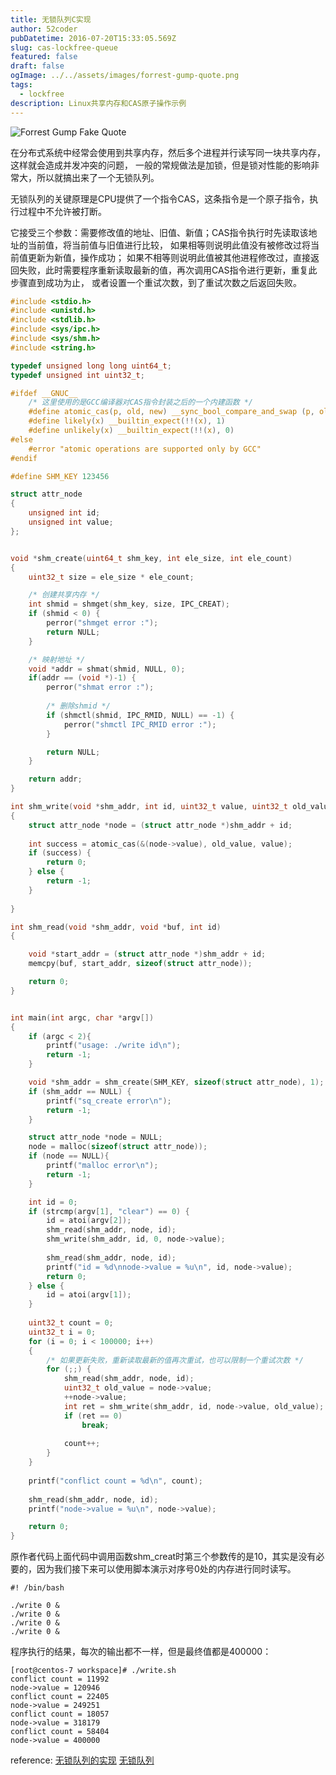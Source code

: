 ```yaml
---
title: 无锁队列C实现
author: 52coder
pubDatetime: 2016-07-20T15:33:05.569Z
slug: cas-lockfree-queue
featured: false
draft: false
ogImage: ../../assets/images/forrest-gump-quote.png
tags:
  - lockfree
description: Linux共享内存和CAS原子操作示例
---
```


![Forrest Gump Fake Quote](@/assets/images/forrest-gump-quote.png)

在分布式系统中经常会使用到共享内存，然后多个进程并行读写同一块共享内存，这样就会造成并发冲突的问题， 一般的常规做法是加锁，但是锁对性能的影响非常大，所以就搞出来了一个无锁队列。

无锁队列的关键原理是CPU提供了一个指令CAS，这条指令是一个原子指令，执行过程中不允许被打断。 

它接受三个参数：需要修改值的地址、旧值、新值；CAS指令执行时先读取该地址的当前值，将当前值与旧值进行比较， 如果相等则说明此值没有被修改过将当前值更新为新值，操作成功； 
如果不相等则说明此值被其他进程修改过，直接返回失败，此时需要程序重新读取最新的值，再次调用CAS指令进行更新，重复此步骤直到成功为止， 或者设置一个重试次数，到了重试次数之后返回失败。

```C
#include <stdio.h>
#include <unistd.h>
#include <stdlib.h>
#include <sys/ipc.h>
#include <sys/shm.h>
#include <string.h>

typedef unsigned long long uint64_t;
typedef unsigned int uint32_t;

#ifdef __GNUC__
    /* 这里使用的是GCC编译器对CAS指令封装之后的一个内建函数 */
    #define atomic_cas(p, old, new) __sync_bool_compare_and_swap (p, old, new)
    #define likely(x) __builtin_expect(!!(x), 1)
    #define unlikely(x) __builtin_expect(!!(x), 0)
#else
    #error "atomic operations are supported only by GCC"
#endif

#define SHM_KEY 123456

struct attr_node
{
    unsigned int id;
    unsigned int value;
};


void *shm_create(uint64_t shm_key, int ele_size, int ele_count)
{
    uint32_t size = ele_size * ele_count;

    /* 创建共享内存 */
    int shmid = shmget(shm_key, size, IPC_CREAT);
    if (shmid < 0) {
        perror("shmget error :");
        return NULL;
    }

    /* 映射地址 */
    void *addr = shmat(shmid, NULL, 0);
    if(addr == (void *)-1) {
        perror("shmat error :");
        
        /* 删除shmid */
        if (shmctl(shmid, IPC_RMID, NULL) == -1) {
            perror("shmctl IPC_RMID error :");
        }

        return NULL;
    }

    return addr;
}

int shm_write(void *shm_addr, int id, uint32_t value, uint32_t old_value)
{
    struct attr_node *node = (struct attr_node *)shm_addr + id;
   
    int success = atomic_cas(&(node->value), old_value, value);
    if (success) {
        return 0;
    } else {
        return -1;
    }       
    
}

int shm_read(void *shm_addr, void *buf, int id)
{

    void *start_addr = (struct attr_node *)shm_addr + id;
    memcpy(buf, start_addr, sizeof(struct attr_node));

    return 0;
}


int main(int argc, char *argv[])
{
    if (argc < 2){
        printf("usage: ./write id\n");
        return -1;
    }

    void *shm_addr = shm_create(SHM_KEY, sizeof(struct attr_node), 1);
    if (shm_addr == NULL) {
        printf("sq_create error\n");
        return -1;
    }

    struct attr_node *node = NULL;
    node = malloc(sizeof(struct attr_node));
    if (node == NULL){
        printf("malloc error\n");
        return -1;
    }

    int id = 0;
    if (strcmp(argv[1], "clear") == 0) {
        id = atoi(argv[2]);
        shm_read(shm_addr, node, id);
        shm_write(shm_addr, id, 0, node->value);
        
        shm_read(shm_addr, node, id);
        printf("id = %d\nnode->value = %u\n", id, node->value);
        return 0;
    } else {
        id = atoi(argv[1]);
    }
    
    uint32_t count = 0;
    uint32_t i = 0; 
    for (i = 0; i < 100000; i++)
    {
        /* 如果更新失败，重新读取最新的值再次重试，也可以限制一个重试次数 */
        for (;;) {
            shm_read(shm_addr, node, id);
            uint32_t old_value = node->value;
            ++node->value;
            int ret = shm_write(shm_addr, id, node->value, old_value);
            if (ret == 0)
                break;
            
            count++;
        }
    }
    
    printf("conflict count = %d\n", count);
    
    shm_read(shm_addr, node, id);
    printf("node->value = %u\n", node->value);

    return 0;
}
```

原作者代码上面代码中调用函数shm_creat时第三个参数传的是10，其实是没有必要的，因为我们接下来可以使用脚本演示对序号0处的内存进行同时读写。

```
#! /bin/bash

./write 0 &
./write 0 &
./write 0 &
./write 0 &
```

程序执行的结果，每次的输出都不一样，但是最终值都是400000：

```
[root@centos-7 workspace]# ./write.sh
conflict count = 11992
node->value = 120946
conflict count = 22405
node->value = 249251
conflict count = 18057
node->value = 318179
conflict count = 58404
node->value = 400000
```

reference:
[无锁队列的实现](https://coolshell.cn/articles/8239.html/comment-page-1#comments)
[无锁队列](http://cxd2014.github.io/2018/07/19/cas-lockfree-queue/)